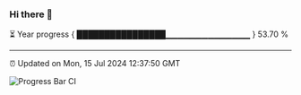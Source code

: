 ### Hi there 👋

⏳ Year progress { ████████████████▁▁▁▁▁▁▁▁▁▁▁▁▁▁ } 53.70 %

---

⏰ Updated on Mon, 15 Jul 2024 12:37:50 GMT

![Progress Bar CI](https://github.com/ZhaoGui/ZhaoGui/workflows/Progress%20Bar%20CI/badge.svg)
